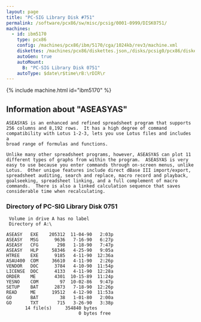 ```yaml
---
layout: page
title: "PC-SIG Library Disk #751"
permalink: /software/pcx86/sw/misc/pcsig/0001-0999/DISK0751/
machines:
  - id: ibm5170
    type: pcx86
    config: /machines/pcx86/ibm/5170/cga/1024kb/rev3/machine.xml
    diskettes: /machines/pcx86/diskettes.json,/disks/pcsig0/pcx86/diskettes.json
    autoGen: true
    autoMount:
      B: "PC-SIG Library Disk 0751"
    autoType: $date\r$time\rB:\rDIR\r
---
```


{% include machine.html id="ibm5170" %}

## Information about "ASEASYAS"

    ASEASYAS is an enhanced and refined spreadsheet program that supports
    256 columns and 8,192 rows.  It has a high degree of command
    compatibility with Lotus 1-2-3, lets you use Lotus files and includes a
    broad range of formulas and functions.
    
    Unlike many other spreadsheet programs, however, ASEASYAS can plot 11
    different types of graphs from within the program.  ASEASYAS is very
    easy to use because you enter commands through on-screen menus, unlike
    Lotus.  Other unique features include direct dBase III import/export,
    spreadsheet auditing, search and replace, macro record and playback,
    goalseeking, spreadsheet linking, and a full complement of macro
    commands.  There is also a linked calculation sequence that saves
    considerable time when recalculating.

### Directory of PC-SIG Library Disk 0751

     Volume in drive A has no label
     Directory of A:\

    ASEASY   EXE    205312  11-04-90   2:03p
    ASEASY   MSG      9636   7-16-90   6:27p
    ASEASY   CFG       298   1-18-90   7:47p
    ASEASY   HLP     58346   4-25-90   9:05a
    HTREE    EXE      9185   4-11-90  12:36a
    ASAU400  COM     36610   4-11-90   2:26p
    VENDOR   DOC      3784   4-10-90  11:54p
    LICENSE  DOC      4133   4-11-90  12:28a
    ORDER    ME       4301  10-15-89  11:24p
    YESNO    COM        97  10-02-86   9:47p
    SETUP    BAT      2873   7-18-90  12:26p
    READ     ME      19512   4-12-90  11:53a
    GO       BAT        38   1-01-80   2:00a
    GO       TXT       715   3-26-90   3:38p
           14 file(s)     354840 bytes
                               0 bytes free
